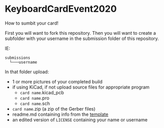 # KeyboardCardEvent2020
How to sumbit your card!

First you will want to fork this repository. Then you will want to create a subfolder with your username in the submission folder of this repository. 

IE: 

    submissions
      └───username

In that folder upload:
- 1 or more pictures of your completed build
- if using KiCad, if not upload source files for appropriate program
  - `card name`.kicad_pcb 
  - `card name`.pro 
  - `card name`.sch
- `card name`.zip (a zip of the Gerber files)
- readme.md containing info from the [template](/template/readme.md)
- an edited version of `LICENSE` containing your name or username
